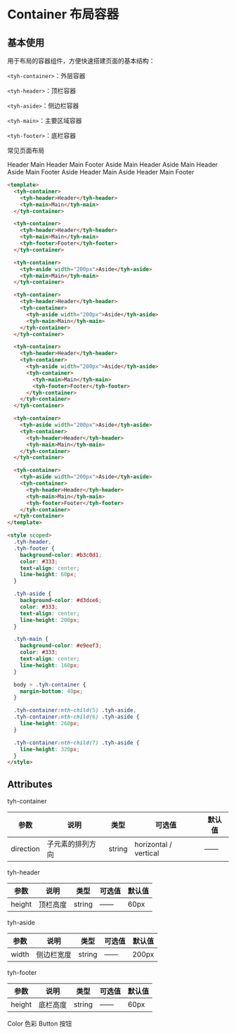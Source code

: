 # Container 布局容器

## 基本使用

用于布局的容器组件，方便快速搭建页面的基本结构：

`<tyh-container>`：外层容器

`<tyh-header>`：顶栏容器

`<tyh-aside>`：侧边栏容器

`<tyh-main>`：主要区域容器

`<tyh-footer>`：底栏容器

常见页面布局

  <tyh-container>
    <tyh-header>Header</tyh-header>
    <tyh-main>Main</tyh-main>
  </tyh-container>

  <tyh-container>
    <tyh-header>Header</tyh-header>
    <tyh-main>Main</tyh-main>
    <tyh-footer>Footer</tyh-footer>
  </tyh-container>

  <tyh-container>
    <tyh-aside width="200px">Aside</tyh-aside>
    <tyh-main>Main</tyh-main>
  </tyh-container>

  <tyh-container>
    <tyh-header>Header</tyh-header>
    <tyh-container>
      <tyh-aside width="200px">Aside</tyh-aside>
      <tyh-main>Main</tyh-main>
    </tyh-container>
  </tyh-container>

  <tyh-container>
    <tyh-header>Header</tyh-header>
    <tyh-container>
      <tyh-aside width="200px">Aside</tyh-aside>
      <tyh-container>
        <tyh-main>Main</tyh-main>
        <tyh-footer>Footer</tyh-footer>
      </tyh-container>
    </tyh-container>
  </tyh-container>

  <tyh-container>
    <tyh-aside width="200px">Aside</tyh-aside>
    <tyh-container>
      <tyh-header>Header</tyh-header>
      <tyh-main>Main</tyh-main>
    </tyh-container>
  </tyh-container>

  <tyh-container>
    <tyh-aside width="200px">Aside</tyh-aside>
    <tyh-container>
      <tyh-header>Header</tyh-header>
      <tyh-main>Main</tyh-main>
      <tyh-footer>Footer</tyh-footer>
    </tyh-container>
  </tyh-container>

```html
<template>
  <tyh-container>
    <tyh-header>Header</tyh-header>
    <tyh-main>Main</tyh-main>
  </tyh-container>

  <tyh-container>
    <tyh-header>Header</tyh-header>
    <tyh-main>Main</tyh-main>
    <tyh-footer>Footer</tyh-footer>
  </tyh-container>

  <tyh-container>
    <tyh-aside width="200px">Aside</tyh-aside>
    <tyh-main>Main</tyh-main>
  </tyh-container>

  <tyh-container>
    <tyh-header>Header</tyh-header>
    <tyh-container>
      <tyh-aside width="200px">Aside</tyh-aside>
      <tyh-main>Main</tyh-main>
    </tyh-container>
  </tyh-container>

  <tyh-container>
    <tyh-header>Header</tyh-header>
    <tyh-container>
      <tyh-aside width="200px">Aside</tyh-aside>
      <tyh-container>
        <tyh-main>Main</tyh-main>
        <tyh-footer>Footer</tyh-footer>
      </tyh-container>
    </tyh-container>
  </tyh-container>

  <tyh-container>
    <tyh-aside width="200px">Aside</tyh-aside>
    <tyh-container>
      <tyh-header>Header</tyh-header>
      <tyh-main>Main</tyh-main>
    </tyh-container>
  </tyh-container>

  <tyh-container>
    <tyh-aside width="200px">Aside</tyh-aside>
    <tyh-container>
      <tyh-header>Header</tyh-header>
      <tyh-main>Main</tyh-main>
      <tyh-footer>Footer</tyh-footer>
    </tyh-container>
  </tyh-container>
</template>

<style scoped>
  .tyh-header,
  .tyh-footer {
    background-color: #b3c0d1;
    color: #333;
    text-align: center;
    line-height: 60px;
  }

  .tyh-aside {
    background-color: #d3dce6;
    color: #333;
    text-align: center;
    line-height: 200px;
  }

  .tyh-main {
    background-color: #e9eef3;
    color: #333;
    text-align: center;
    line-height: 160px;
  }

  body > .tyh-container {
    margin-bottom: 40px;
  }

  .tyh-container:nth-child(5) .tyh-aside,
  .tyh-container:nth-child(6) .tyh-aside {
    line-height: 260px;
  }

  .tyh-container:nth-child(7) .tyh-aside {
    line-height: 320px;
  }
</style>
```

## Attributes

tyh-container

| 参数      | 说明             | 类型   | 可选值                | 默认值 |
| --------- | ---------------- | ------ | --------------------- | ------ |
| direction | 子元素的排列方向 | string | horizontal / vertical | ——     |

tyh-header

| 参数   | 说明     | 类型   | 可选值 | 默认值 |
| ------ | -------- | ------ | ------ | ------ |
| height | 顶栏高度 | string | ——     | 60px   |

tyh-aside

| 参数  | 说明       | 类型   | 可选值 | 默认值 |
| ----- | ---------- | ------ | ------ | ------ |
| width | 侧边栏宽度 | string | ——     | 200px  |

tyh-footer

| 参数   | 说明     | 类型   | 可选值 | 默认值 |
| ------ | -------- | ------ | ------ | ------ |
| height | 底栏高度 | string | ——     | 60px   |

<tyh-turn-page style="margin: 50px 0">
  <tyh-turn-page-item direction="left" url="/component/color">
    Color 色彩
  </tyh-turn-page-item>
  <tyh-turn-page-item direction="right" url="/component/button">
    Button 按钮
  </tyh-turn-page-item>
</tyh-turn-page>
